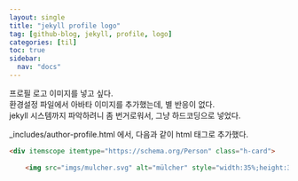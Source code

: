 ```yaml
---
layout: single
title: "jekyll profile logo"
tag: [github-blog, jekyll, profile, logo]
categories: [til]
toc: true
sidebar:
  nav: "docs"
---
```


프로필 로고 이미지를 넣고 싶다.  
환경설정 파일에서 아바타 이미지를 추가했는데, 별 반응이 없다.  
jekyll 시스템까지 파악하려니 좀 번거로워서, 그냥 하드코딩으로 넣었다. 

_includes/author-profile.html 에서, 다음과 같이 html 태그로 추가했다.

```html
<div itemscope itemtype="https://schema.org/Person" class="h-card">
    
    <img src="imgs/mulcher.svg" alt="mülcher" style="width:35%;height:35%;">

```
